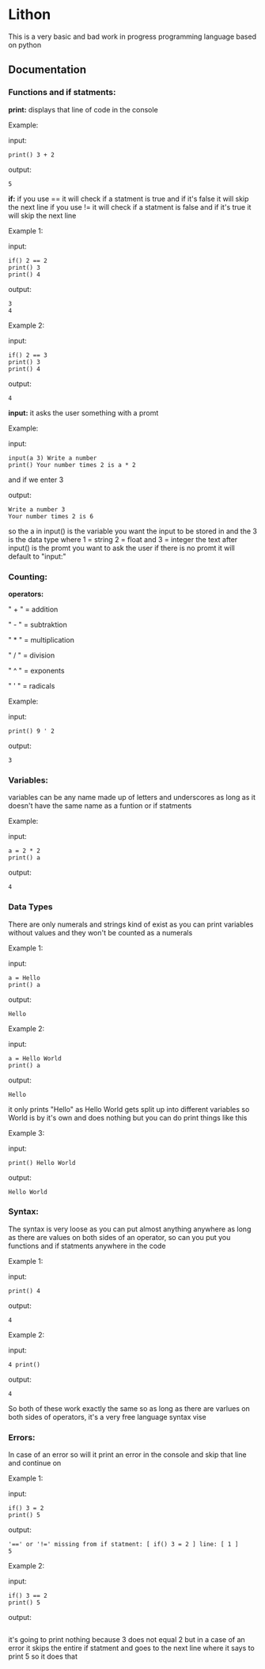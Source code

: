 # Lithon
This is a very basic and bad work in progress programming language based on python

## Documentation
### Functions and if statments:

**print:**
displays that line of code in the console

Example:

input:
```
print() 3 + 2
```
output:
```
5
```

**if:**
if you use == it will check if a statment is true and if it's false it will skip the next line
if you use != it will check if a statment is false and if it's true it will skip the next line

Example 1:

input:
```
if() 2 == 2
print() 3
print() 4
```

output:
```
3
4
```

Example 2:

input:
```
if() 2 == 3
print() 3
print() 4
```
output:
```
4
```

**input:**
it asks the user something with a promt

Example:

input:
```
input(a 3) Write a number
print() Your number times 2 is a * 2
```
and if we enter 3

output:
```
Write a number 3
Your number times 2 is 6
```
so the a in input() is the variable you want the input to be stored in
and the 3 is the data type where 1 = string 2 = float and 3 = integer
the text after input() is the promt you want to ask the user if there is no promt it will default to "input:"

### Counting:

**operators:**

" + " = addition

" - " = subtraktion

" * " = multiplication

" / " = division

" ^ " = exponents

" ' " = radicals

Example:

input:
```
print() 9 ' 2 
```

output:
```
3
```

### Variables:

variables can be any name made up of letters and underscores as long as it doesn't have the same name as a funtion or if statments

Example:

input:
```
a = 2 * 2
print() a
```

output:
```
4
```

### Data Types

There are only numerals and strings kind of exist as you can print variables without values and they won't be counted as a numerals

Example 1:

input:
```
a = Hello
print() a
```
output:
```
Hello
```

Example 2:

input:
```
a = Hello World
print() a
```
output:
```
Hello
```
it only prints "Hello" as Hello World gets split up into different variables so World is by it's own and does nothing
but you can do print things like this

Example 3:

input:
```
print() Hello World
```
output:
```
Hello World
```
### Syntax:

The syntax is very loose as you can put almost anything anywhere as long as there are values on both sides of an operator, so can you put you functions and if statments anywhere in the code

Example 1:

input:
```
print() 4
```
output:
```
4
```

Example 2:

input:
```
4 print()
```
output:
```
4
```
So both of these work exactly the same so as long as there are varlues on both sides of operators, it's a very free language syntax vise

### Errors:

In case of an error so will it print an error in the console and skip that line and continue on

Example 1:

input:
```
if() 3 = 2
print() 5
```
output:
```
'==' or '!=' missing from if statment: [ if() 3 = 2 ] line: [ 1 ]
5
```
Example 2:

input:
```
if() 3 == 2
print() 5
```
output:
```

```
it's going to print nothing because 3 does not equal 2 but in a case of an error it skips the entire if statment and goes to the next line where it says to print 5 so it does that